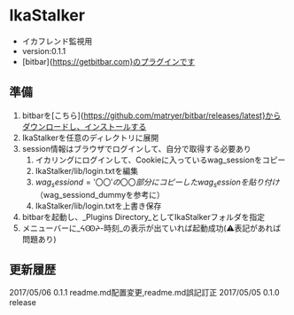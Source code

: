# IkaStalker
+ イカフレンド監視用
+ version:0.1.1
+ [bitbar]{https://getbitbar.com}のプラグインです

## 準備
1. bitbarを[こちら]{https://github.com/matryer/bitbar/releases/latest}からダウンロードし、インストールする
2. IkaStalkerを任意のディレクトリに展開
3. session情報はブラウザでログインして、自分で取得する必要あり
	1. イカリングにログインして、Cookieに入っているwag_sessionをコピー
	2. IkaStalker/lib/login.txtを編集
	3. $wag_sessiond = '〇〇'の〇〇部分にコピーしたwag_sessionを貼り付け（$wag_sessiond_dummyを参考に）
	4. IkaStalker/lib/login.txtを上書き保存
4. bitbarを起動し、_Plugins Directory_としてIkaStalkerフォルダを指定
5. メニューバーに_ᔦꙬᔨ-時刻_の表示が出ていれば起動成功(⚠️表記があれば問題あり)


## 更新履歴
2017/05/06 0.1.1	readme.md配置変更,readme.md誤記訂正
2017/05/05 0.1.0	release